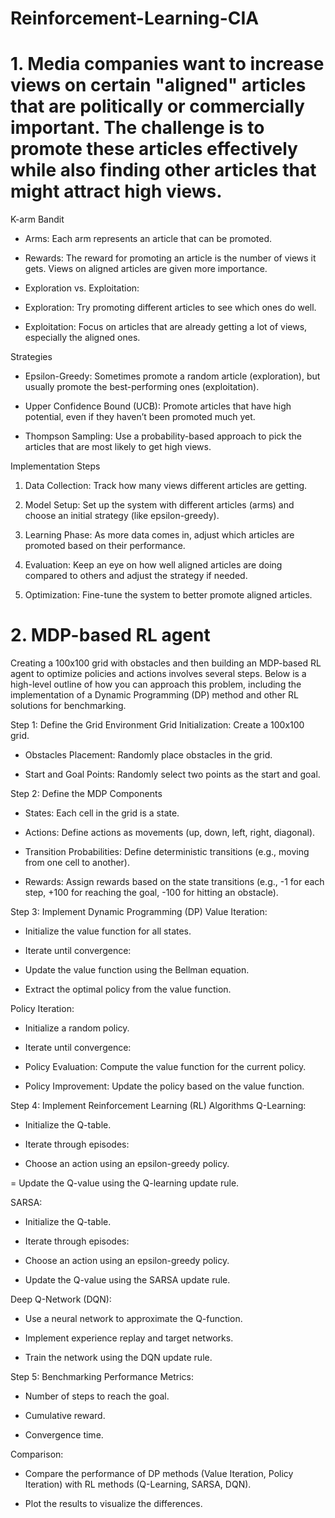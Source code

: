 # Reinforcement-Learning-CIA

# 1. Media companies want to increase views on certain "aligned" articles that are politically or commercially important. The challenge is to promote these articles effectively while also finding other articles that might attract high views.


K-arm Bandit

- Arms: Each arm represents an article that can be promoted.

- Rewards: The reward for promoting an article is the number of views it gets. Views on aligned articles are given more importance.

- Exploration vs. Exploitation:

- Exploration: Try promoting different articles to see which ones do well.

- Exploitation: Focus on articles that are already getting a lot of views, especially the aligned ones.


Strategies

- Epsilon-Greedy: Sometimes promote a random article (exploration), but usually promote the best-performing ones (exploitation).

- Upper Confidence Bound (UCB): Promote articles that have high potential, even if they haven’t been promoted much yet.

- Thompson Sampling: Use a probability-based approach to pick the articles that are most likely to get high views.


Implementation Steps

1. Data Collection: Track how many views different articles are getting.

2. Model Setup: Set up the system with different articles (arms) and choose an initial strategy (like epsilon-greedy).

3. Learning Phase: As more data comes in, adjust which articles are promoted based on their performance.

4. Evaluation: Keep an eye on how well aligned articles are doing compared to others and adjust the strategy if needed.

5. Optimization: Fine-tune the system to better promote aligned articles.

# 2. MDP-based RL agent
Creating a 100x100 grid with obstacles and then building an MDP-based RL agent to optimize policies and actions involves several steps. Below is a high-level outline of how you can approach this problem, including the implementation of a Dynamic Programming (DP) method and other RL solutions for benchmarking.

Step 1: Define the Grid Environment
Grid Initialization: Create a 100x100 grid.

- Obstacles Placement: Randomly place obstacles in the grid.

- Start and Goal Points: Randomly select two points as the start and goal.

Step 2: Define the MDP Components
- States: Each cell in the grid is a state.

- Actions: Define actions as movements (up, down, left, right, diagonal).

- Transition Probabilities: Define deterministic transitions (e.g., moving from one cell to another).

- Rewards: Assign rewards based on the state transitions (e.g., -1 for each step, +100 for reaching the goal, -100 for hitting an obstacle).

Step 3: Implement Dynamic Programming (DP)
Value Iteration:

- Initialize the value function for all states.

- Iterate until convergence:

- Update the value function using the Bellman equation.

- Extract the optimal policy from the value function.

Policy Iteration:

- Initialize a random policy.

- Iterate until convergence:

- Policy Evaluation: Compute the value function for the current policy.

- Policy Improvement: Update the policy based on the value function.

Step 4: Implement Reinforcement Learning (RL) Algorithms
Q-Learning:

- Initialize the Q-table.

- Iterate through episodes:

- Choose an action using an epsilon-greedy policy.

= Update the Q-value using the Q-learning update rule.

SARSA:

- Initialize the Q-table.

- Iterate through episodes:

- Choose an action using an epsilon-greedy policy.

- Update the Q-value using the SARSA update rule.

Deep Q-Network (DQN):

- Use a neural network to approximate the Q-function.

- Implement experience replay and target networks.

- Train the network using the DQN update rule.

Step 5: Benchmarking
Performance Metrics:

- Number of steps to reach the goal.

- Cumulative reward.

- Convergence time.

Comparison:

- Compare the performance of DP methods (Value Iteration, Policy Iteration) with RL methods (Q-Learning, SARSA, DQN).

- Plot the results to visualize the differences.
